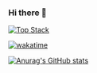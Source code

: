 ### Hi there 👋
[![Top Stack](https://widget.realdeveloper.pro/api/top?stack=Dart,Flutter,Python)](https://github.com/kijepark)

[![wakatime](https://wakatime.com/badge/user/703d1e1a-5e4d-4ed4-b6f7-467a30424b1f.svg)](https://wakatime.com/@703d1e1a-5e4d-4ed4-b6f7-467a30424b1f)

[![Anurag's GitHub stats](https://github-readme-stats.vercel.app/api?username=korca0220)](https://github.com/anuraghazra/github-readme-stats)
